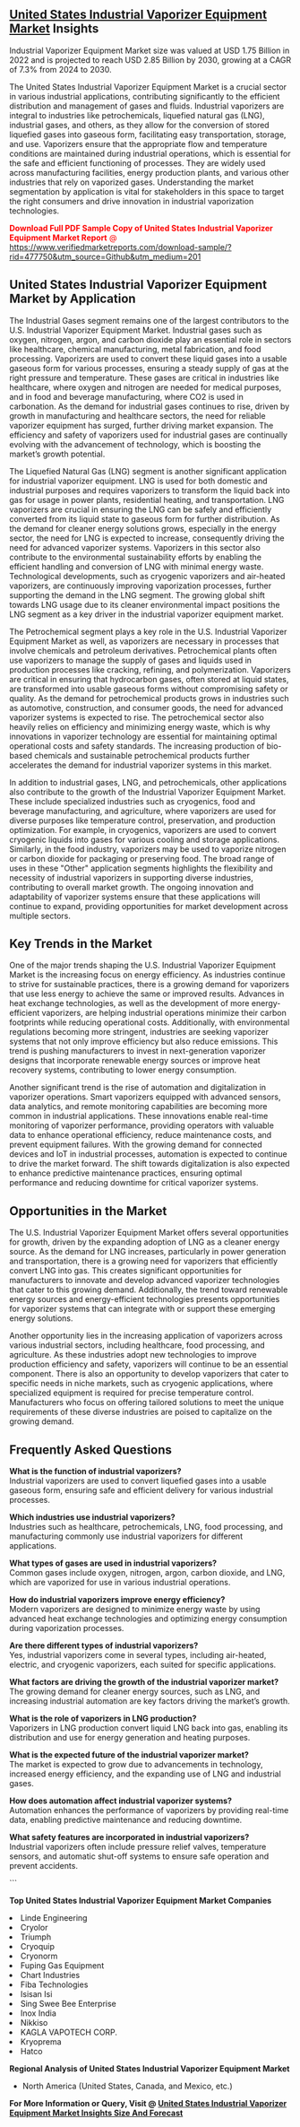 <h2><a href="https://www.verifiedmarketreports.com/download-sample/?rid=477750&amp;utm_source=Github&amp;utm_medium=201" target="_blank">United States Industrial Vaporizer Equipment Market</a> Insights</h2><p>Industrial Vaporizer Equipment Market size was valued at USD 1.75 Billion in 2022 and is projected to reach USD 2.85 Billion by 2030, growing at a CAGR of 7.3% from 2024 to 2030.</p><p><p>The United States Industrial Vaporizer Equipment Market is a crucial sector in various industrial applications, contributing significantly to the efficient distribution and management of gases and fluids. Industrial vaporizers are integral to industries like petrochemicals, liquefied natural gas (LNG), industrial gases, and others, as they allow for the conversion of stored liquefied gases into gaseous form, facilitating easy transportation, storage, and use. Vaporizers ensure that the appropriate flow and temperature conditions are maintained during industrial operations, which is essential for the safe and efficient functioning of processes. They are widely used across manufacturing facilities, energy production plants, and various other industries that rely on vaporized gases. Understanding the market segmentation by application is vital for stakeholders in this space to target the right consumers and drive innovation in industrial vaporization technologies. <p><span class=""><span style="color: #ff0000;"><strong>Download Full PDF Sample Copy of United States Industrial Vaporizer Equipment Market Report</strong> @ </span><a href="https://www.verifiedmarketreports.com/download-sample/?rid=477750&amp;utm_source=Github&amp;utm_medium=201" target="_blank">https://www.verifiedmarketreports.com/download-sample/?rid=477750&amp;utm_source=Github&amp;utm_medium=201</a></span></p></p><h2>United States Industrial Vaporizer Equipment Market by Application</h2><p>The Industrial Gases segment remains one of the largest contributors to the U.S. Industrial Vaporizer Equipment Market. Industrial gases such as oxygen, nitrogen, argon, and carbon dioxide play an essential role in sectors like healthcare, chemical manufacturing, metal fabrication, and food processing. Vaporizers are used to convert these liquid gases into a usable gaseous form for various processes, ensuring a steady supply of gas at the right pressure and temperature. These gases are critical in industries like healthcare, where oxygen and nitrogen are needed for medical purposes, and in food and beverage manufacturing, where CO2 is used in carbonation. As the demand for industrial gases continues to rise, driven by growth in manufacturing and healthcare sectors, the need for reliable vaporizer equipment has surged, further driving market expansion. The efficiency and safety of vaporizers used for industrial gases are continually evolving with the advancement of technology, which is boosting the market’s growth potential. <p>The Liquefied Natural Gas (LNG) segment is another significant application for industrial vaporizer equipment. LNG is used for both domestic and industrial purposes and requires vaporizers to transform the liquid back into gas for usage in power plants, residential heating, and transportation. LNG vaporizers are crucial in ensuring the LNG can be safely and efficiently converted from its liquid state to gaseous form for further distribution. As the demand for cleaner energy solutions grows, especially in the energy sector, the need for LNG is expected to increase, consequently driving the need for advanced vaporizer systems. Vaporizers in this sector also contribute to the environmental sustainability efforts by enabling the efficient handling and conversion of LNG with minimal energy waste. Technological developments, such as cryogenic vaporizers and air-heated vaporizers, are continuously improving vaporization processes, further supporting the demand in the LNG segment. The growing global shift towards LNG usage due to its cleaner environmental impact positions the LNG segment as a key driver in the industrial vaporizer equipment market. <p>The Petrochemical segment plays a key role in the U.S. Industrial Vaporizer Equipment Market as well, as vaporizers are necessary in processes that involve chemicals and petroleum derivatives. Petrochemical plants often use vaporizers to manage the supply of gases and liquids used in production processes like cracking, refining, and polymerization. Vaporizers are critical in ensuring that hydrocarbon gases, often stored at liquid states, are transformed into usable gaseous forms without compromising safety or quality. As the demand for petrochemical products grows in industries such as automotive, construction, and consumer goods, the need for advanced vaporizer systems is expected to rise. The petrochemical sector also heavily relies on efficiency and minimizing energy waste, which is why innovations in vaporizer technology are essential for maintaining optimal operational costs and safety standards. The increasing production of bio-based chemicals and sustainable petrochemical products further accelerates the demand for industrial vaporizer systems in this market.<p>In addition to industrial gases, LNG, and petrochemicals, other applications also contribute to the growth of the Industrial Vaporizer Equipment Market. These include specialized industries such as cryogenics, food and beverage manufacturing, and agriculture, where vaporizers are used for diverse purposes like temperature control, preservation, and production optimization. For example, in cryogenics, vaporizers are used to convert cryogenic liquids into gases for various cooling and storage applications. Similarly, in the food industry, vaporizers may be used to vaporize nitrogen or carbon dioxide for packaging or preserving food. The broad range of uses in these "Other" application segments highlights the flexibility and necessity of industrial vaporizers in supporting diverse industries, contributing to overall market growth. The ongoing innovation and adaptability of vaporizer systems ensure that these applications will continue to expand, providing opportunities for market development across multiple sectors. <h2>Key Trends in the Market</h2><p>One of the major trends shaping the U.S. Industrial Vaporizer Equipment Market is the increasing focus on energy efficiency. As industries continue to strive for sustainable practices, there is a growing demand for vaporizers that use less energy to achieve the same or improved results. Advances in heat exchange technologies, as well as the development of more energy-efficient vaporizers, are helping industrial operations minimize their carbon footprints while reducing operational costs. Additionally, with environmental regulations becoming more stringent, industries are seeking vaporizer systems that not only improve efficiency but also reduce emissions. This trend is pushing manufacturers to invest in next-generation vaporizer designs that incorporate renewable energy sources or improve heat recovery systems, contributing to lower energy consumption.<p>Another significant trend is the rise of automation and digitalization in vaporizer operations. Smart vaporizers equipped with advanced sensors, data analytics, and remote monitoring capabilities are becoming more common in industrial applications. These innovations enable real-time monitoring of vaporizer performance, providing operators with valuable data to enhance operational efficiency, reduce maintenance costs, and prevent equipment failures. With the growing demand for connected devices and IoT in industrial processes, automation is expected to continue to drive the market forward. The shift towards digitalization is also expected to enhance predictive maintenance practices, ensuring optimal performance and reducing downtime for critical vaporizer systems.<h2>Opportunities in the Market</h2><p>The U.S. Industrial Vaporizer Equipment Market offers several opportunities for growth, driven by the expanding adoption of LNG as a cleaner energy source. As the demand for LNG increases, particularly in power generation and transportation, there is a growing need for vaporizers that efficiently convert LNG into gas. This creates significant opportunities for manufacturers to innovate and develop advanced vaporizer technologies that cater to this growing demand. Additionally, the trend toward renewable energy sources and energy-efficient technologies presents opportunities for vaporizer systems that can integrate with or support these emerging energy solutions.<p>Another opportunity lies in the increasing application of vaporizers across various industrial sectors, including healthcare, food processing, and agriculture. As these industries adopt new technologies to improve production efficiency and safety, vaporizers will continue to be an essential component. There is also an opportunity to develop vaporizers that cater to specific needs in niche markets, such as cryogenic applications, where specialized equipment is required for precise temperature control. Manufacturers who focus on offering tailored solutions to meet the unique requirements of these diverse industries are poised to capitalize on the growing demand.<h2>Frequently Asked Questions</h2><p><b>What is the function of industrial vaporizers?</b><br>Industrial vaporizers are used to convert liquefied gases into a usable gaseous form, ensuring safe and efficient delivery for various industrial processes.</p><p><b>Which industries use industrial vaporizers?</b><br>Industries such as healthcare, petrochemicals, LNG, food processing, and manufacturing commonly use industrial vaporizers for different applications.</p><p><b>What types of gases are used in industrial vaporizers?</b><br>Common gases include oxygen, nitrogen, argon, carbon dioxide, and LNG, which are vaporized for use in various industrial operations.</p><p><b>How do industrial vaporizers improve energy efficiency?</b><br>Modern vaporizers are designed to minimize energy waste by using advanced heat exchange technologies and optimizing energy consumption during vaporization processes.</p><p><b>Are there different types of industrial vaporizers?</b><br>Yes, industrial vaporizers come in several types, including air-heated, electric, and cryogenic vaporizers, each suited for specific applications.</p><p><b>What factors are driving the growth of the industrial vaporizer market?</b><br>The growing demand for cleaner energy sources, such as LNG, and increasing industrial automation are key factors driving the market’s growth.</p><p><b>What is the role of vaporizers in LNG production?</b><br>Vaporizers in LNG production convert liquid LNG back into gas, enabling its distribution and use for energy generation and heating purposes.</p><p><b>What is the expected future of the industrial vaporizer market?</b><br>The market is expected to grow due to advancements in technology, increased energy efficiency, and the expanding use of LNG and industrial gases.</p><p><b>How does automation affect industrial vaporizer systems?</b><br>Automation enhances the performance of vaporizers by providing real-time data, enabling predictive maintenance and reducing downtime.</p><p><b>What safety features are incorporated in industrial vaporizers?</b><br>Industrial vaporizers often include pressure relief valves, temperature sensors, and automatic shut-off systems to ensure safe operation and prevent accidents.</p>```</p><p><strong>Top United States Industrial Vaporizer Equipment Market Companies</strong></p><div data-test-id=""><p><li>Linde Engineering</li><li> Cryolor</li><li> Triumph</li><li> Cryoquip</li><li> Cryonorm</li><li> Fuping Gas Equipment</li><li> Chart Industries</li><li> Fiba Technologies</li><li> Isisan Isi</li><li> Sing Swee Bee Enterprise</li><li> Inox India</li><li> Nikkiso</li><li> KAGLA VAPOTECH CORP.</li><li> Kryoprema</li><li> Hatco</li></p><div><strong>Regional Analysis of&nbsp;United States Industrial Vaporizer Equipment Market</strong></div><ul><li dir="ltr"><p dir="ltr">North America&nbsp;(United States, Canada, and Mexico, etc.)</p></li></ul><p><strong>For More Information or Query, Visit @&nbsp;</strong><strong><a href="https://www.verifiedmarketreports.com/product/industrial-vaporizer-equipment-market/?utm_source=Github&amp;utm_medium=201" target="_blank">United States Industrial Vaporizer Equipment Market Insights Size And Forecast</a></strong></p></div>
